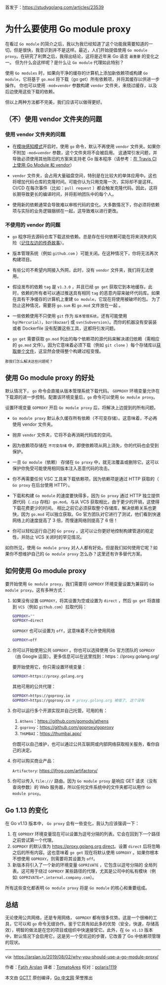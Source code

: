 首发于：https://studygolang.com/articles/23539

# 为什么要使用 Go module proxy

在看过 `Go module` 的简介之后，我以为我已经知道了这个功能我需要知道的一切。但是很快，我意识到并不是这样。最近，人们开始提倡使用 `Go module proxy`。在研究了利弊之后，我得出结论，这将是近年来 Go 语言 ` 最重要 ` 的变化之一。
但为什么会这样呢？是什么让 `Go module` 代理如此特别？

使用 `Go modules` 时，如果向干净的缓存的计算机上添加新依赖项或构建 `Go module`，它将基于 `go.mod` 将下载（go get）所有依赖项，并将其缓存以供进一步操作。
你也可以使用 `-mod=vendor` 参数构建 `vendor` 文件夹，来绕过缓存，以及后边使用这些下载的依赖。

但以上两种方法都不完美，我们应该可以做得更好。

## （不）使用 vendor 文件夹的问题

### 使用 vendor 文件夹的问题

* 在[模块感知模式](https://golang.org/cmd/go/#hdr-Modules_and_vendoring)开启时，使用 `go` 命令，默认不再使用 `vendor` 文件夹。如果你不附加 `-mod=vendor` 参数，这个文件夹将不会被启用。 这通常引发问题，并导致必须使用其他陈旧的方案来支持老 Go 版本程序（请参考：[在 Travis CI 上使用 Go Module 和 vendor](https://arslan.io/2018/08/26/using-go-modules-with-vendor-support-on-travis-ci/)）

* `vendor` 文件夹，会占用大量磁盘空间，特别是在比较大的单体应用中。这也将增加代码仓库的克隆时间。可能你认为只用克隆一次，实际却不是这样。CI/CD 在每次事件（比如：`pull request` ）都会触发克隆代码。因此，这将长期导致更长的编译时间，并将影响团队中的每个人。

* 使用新的依赖通常会导致难以审核代码的变化。大多数情况下，你必须将依赖项与实际的业务逻辑捆绑在一起，这导致难以进行更改。

### 不使用的 vendor 的问题

* `go` 程序将去源码仓库下载这些依赖。总是存在任何依赖可能在将来消失的风险（[记住左边的传奇故事](https://qz.com/646467/how-one-programmer-broke-the-internet-by-deleting-a-tiny-piece-of-code/)）。

* 版本管理系统（例如 `github.com` ）可能关闭。在这种情况下，你将无法再次构建项目。

* 有些公司不希望内网接入外网，此时，没有 `vendor` 文件夹，我们将无法使用。

* 假设发布的依赖 `tag` 是 `v1.3.0` ，并且已经 `go get` 获取它到本地缓存。此时，依赖的所有者可以通过推送具有相同 `tag` 的恶意内容来破坏代码库。如果在具有干净缓存的计算机上重建 `Go module`，它现在将使用被破坏的包。 为了防止这种情况，需要将 `go.sum` 和 `go.mod` 文件放在一起 。

* 一些依赖使用不只使用 `git` 作为 `版本管理系统`，还有可能使用 `hg(Mercurial)`，`bzr(Bazaar`) 或 `svn(Subversion)`。而你的机器没有安装装或者 Dockerfile 没有配置这些工具，这都将引发问题。

* `go get` 需要获取 `go.mod` 列出的每个依赖项的源代码来解决递归依赖（需相应的 `go.mod` 文件）。因为它意味着必须下载（例如 `git clone` ）每个存储库以[获取单个文件](https://about.sourcegraph.com/go/gophercon-2019-go-module-proxy-life-of-a-query)，这显然会使得整个构建过程变慢。

`那我们怎么解决这些问题呢？`

## 使用 Go module proxy 的好处

默认情况下， `go` 命令会直接从版本管理系统下载代码。
`GOPROXY` 环境变量允许在下载源的进一步控制。配置该环境变量后，`go` 命令可以使用 `Go module proxy`。

设置环境变量 `GOPROXY` 开启 `Go module proxy` 后，将解决上边提到的所有问题。

* `Go module proxy` 默认永久缓存所有依赖（不可变存储）。这意味着，不必再使用 vendor 文件夹。

* 抛弃 `vendor` 文件夹，它将不会再消耗代码库的空间。

* 因为依赖项存储在 ` 不可变存储 ` 中，即使依赖项从网上消失，你的代码也会受到保护。

* 一旦 `Go module`（依赖） 存储在 `Go proxy` 中，就无法覆盖或删除它。这可以保护你免受可能使用相同版本注入恶意代码的攻击。

* 你不再需要任何 VSC 工具来下载依赖项，因为依赖项是通过 HTTP 获取的（ `Go proxy` 在后台使用 HTTP）。

* 下载和构建 `Go module` 的速度要快得多，因为 `Go proxy` 通过 HTTP 独立提供源代码（`.zip` 存档）`go.mod`。与从 VCS 获取相比，由于更少的开销，这使得下载花费更少的时间。 相比之前它必须获取整个存储库，解决依赖关系也更快，因为 `go.mod` 可以独立获取。Go 官方团队对它进行了测试，他们看到快速网络上的速度提高了 3 倍，而慢速网络则提高了 6 倍！

* 你可以轻松运行自己的 `Go proxy` ，这可以让你更好地控制构建管道的稳定性，并防止 VCS 关闭时的罕见情况。

如你所见，使用 `Go module proxy` 对人人都有好处。但是我们如何使用它呢？如果你不想维护自己的 `Go module proxy` 怎么办？这里还有许多替代方案。

## 如何使用 Go module proxy

要开始使用 `Go module proxy`，我们需要将 `GOPROXY` 环境变量设置为兼容的 `Go module proxy`。这有多种方式：

1. 如果没有设置 `GOPROXY`，将其设置为空或设置为 `direct` ，然后 `go get` 将直接到 `VCS`（例如 `github.com`）拉取代码：

   ```bash
   GOPROXY=""
   GOPROXY=direct
   ```

    `GOPROXY` 也可以设置为 `off`，这意味着不允许使用网络

    ```bash
    GOPROXY=off
    ```

2. 你可以开始使用公共 `GOPROXY` 。你也可以选择使用 Go 官方团队的 `GOPROXY`（由 Google 运营）。更多信息可以在这里找到：https：//proxy.golang.org/

   要开始使用它，你只需设置环境变量：

    ```bash
    GOPROXY=https://proxy.golang.org
    ```

    其他可用的公共代理：

    ```bash
    GOPROXY=https://goproxy.io
    GOPROXY=https://goproxy.cn # proxy.golang.org 被墙了, 这个没有
    ```

3. 你可以运行多个开源实现并自己托管。可用的有：

    1. `Athens`：<https://github.com/gomods/athens>
    2. `goproxy`：<https://github.com/goproxy/goproxy>
    3. `THUMBAI`：<https://thumbai.app/>

    你既可以自己维护，也可以通过公共互联网或内部网络获取相关服务，看你自己的决定。

4. 你可以购买商业产品：

    `Artifactory`: <https://jfrog.com/artifactory/>

5. 你可以传入 `file:///` 路由。因为 `Go module proxy` 是响应 GET 请求（没有查询参数）的 Web 服务器，所以任何文件系统中的文件夹都可以用作 `Go module proxy`。

## Go 1.13 的变化

在 Go v1.13 版本中， `Go proxy` 会有一些变化，我认为应该强调一下：

1. 在 `GOPROXY` 环境变量现在可以设置为逗号分隔的列表。它会在回到下一个路径之前尝试第一个代理。
2. `GOPROXY` 的默认值为 <https://proxy.golang.org,direct>。设置 `direct` 后将忽略之后的所有内容。这也意味着 `go get` 现在将默认使用 `GOPROXY` 。如果你根本不想使用 `GOPROXY`，则需要将其设置为 `off`。
3. 新版本将引入了一个新的环境变量 `GOPRIVATE` ，它包含以逗号分隔的 全局列表。这可用于绕过 `GOPROXY` 某些路径的代理，尤其是公司中的私有模块（例如: `GOPRIVATE=*.internal.company.com`）。

所有这些变化都表明 `Go module proxy` 将是 `Go module` 的核心和重要组成。

## 总结

无论使用公共网络，还是专用网络， `GOPROXY` 都有很多优势。这是一个很棒的工具，它可以和 `go` 命令无缝协作。鉴于它具有如此多的优势（安全，快速，存储高效），明智的做法是在您的项目或组织中快速接受它。此外，在 `Go v1.13` 版本中，默认情况下会启用它，这是另一个受欢迎的步骤，它改善了 Go 中依赖项管理的现状。

---

via: https://arslan.io/2019/08/02/why-you-should-use-a-go-module-proxy/

作者：[Fatih Arslan](https://arslan.io/)
译者：[TomatoAres](https://github.com/TomatoAres)
校对：[polaris1119](https://github.com/polaris1119)

本文由 [GCTT](https://github.com/studygolang/GCTT) 原创编译，[Go 中文网](https://studygolang.com/) 荣誉推出
